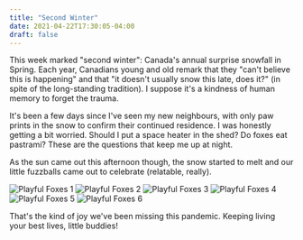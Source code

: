 ```yaml
---
title: "Second Winter"
date: 2021-04-22T17:30:05-04:00
draft: false
---
```


This week marked "second winter": Canada's annual surprise snowfall in Spring. Each year, Canadians young and old remark that they "can't believe this is happening" and that "it doesn't usually snow this late, does it?" (in spite of the long-standing tradition). I suppose it's a kindness of human memory to forget the trauma.

It's been a few days since I've seen my new neighbours, with only paw prints in the snow to confirm their continued residence. I was honestly getting a bit worried. Should I put a space heater in the shed? Do foxes eat pastrami? These are the questions that keep me up at night.

As the sun came out this afternoon though, the snow started to melt and our little fuzzballs came out to celebrate (relatable, really).

![Playful Foxes 1](/images/posts/second-winter/second-winter-1.jpg)
![Playful Foxes 2](/images/posts/second-winter/second-winter-2.jpg)
![Playful Foxes 3](/images/posts/second-winter/second-winter-3.jpg)
![Playful Foxes 4](/images/posts/second-winter/second-winter-4.jpg)
![Playful Foxes 5](/images/posts/second-winter/second-winter-5.jpg)
![Playful Foxes 6](/images/posts/second-winter/second-winter-6.jpg)

That's the kind of joy we've been missing this pandemic. Keeping living your best lives, little buddies!